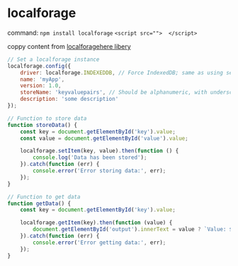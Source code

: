 # localforage

command:  `npm install localforage`   `<script src="">  </script>`

coppy content from [localforagehere libery](https://github.com/RubenAspeslagSchool/tutorials/blob/main/Howest/s4/prograsive/localforage.js)


```js
// Set a localforage instance
localforage.config({
    driver: localforage.INDEXEDDB, // Force IndexedDB; same as using setDriver()
    name: 'myApp',
    version: 1.0,
    storeName: 'keyvaluepairs', // Should be alphanumeric, with underscores.
    description: 'some description'
});

// Function to store data
function storeData() {
    const key = document.getElementById('key').value;
    const value = document.getElementById('value').value;

    localforage.setItem(key, value).then(function () {
        console.log('Data has been stored');
    }).catch(function (err) {
        console.error('Error storing data:', err);
    });
}

// Function to get data
function getData() {
    const key = document.getElementById('key').value;

    localforage.getItem(key).then(function (value) {
        document.getElementById('output').innerText = value ? `Value: ${value}` : 'No value found for this key';
    }).catch(function (err) {
        console.error('Error getting data:', err);
    });
}

```

